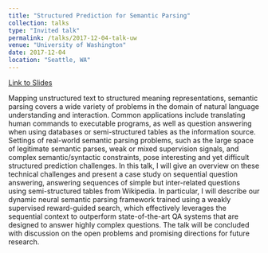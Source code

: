 ```yaml
---
title: "Structured Prediction for Semantic Parsing"
collection: talks
type: "Invited talk"
permalink: /talks/2017-12-04-talk-uw
venue: "University of Washington"
date: 2017-12-04
location: "Seattle, WA"
---
```


[Link to Slides](https://github.com/scottyih/Slides/blob/master/Structured%20Prediction%20for%20Semantic%20Parsing_deck.pptx)

Mapping unstructured text to structured meaning representations, semantic parsing covers a wide variety of problems in the domain of natural language understanding and interaction. Common applications include translating human commands to executable programs, as well as question answering when using databases or semi-structured tables as the information source.  Settings of real-world semantic parsing problems, such as the large space of legitimate semantic parses, weak or mixed supervision signals, and complex semantic/syntactic constraints, pose interesting and yet difficult structured prediction challenges.  In this talk, I will give an overview on these technical challenges and present a case study on sequential question answering, answering sequences of simple but inter-related questions using semi-structured tables from Wikipedia. In particular, I will describe our dynamic neural semantic parsing framework trained using a weakly supervised reward-guided search, which effectively leverages the sequential context to outperform state-of-the-art QA systems that are designed to answer highly complex questions. The talk will be concluded with discussion on the open problems and promising directions for future research.

